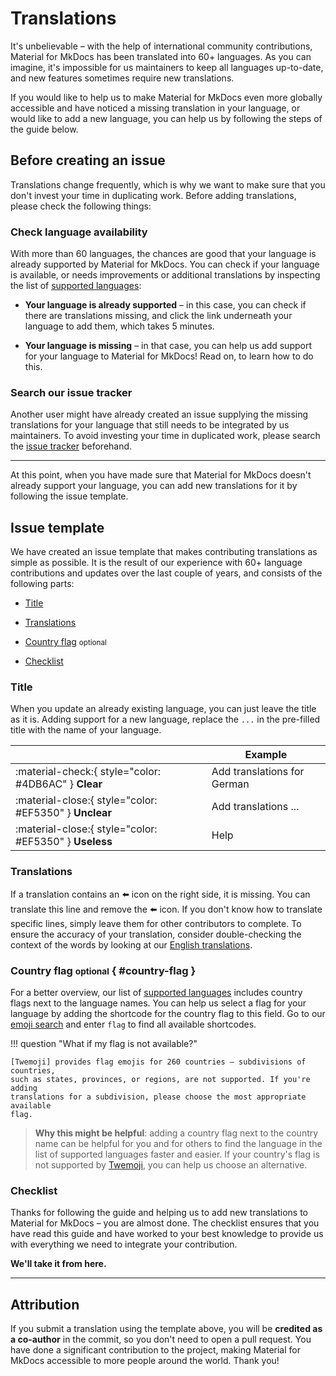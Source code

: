 # Translations

It's unbelievable – with the help of international community contributions,
Material for MkDocs has been translated into 60+ languages. As you can imagine,
it's impossible for us maintainers to keep all languages up-to-date, and new
features sometimes require new translations.

If you would like to help us to make Material for MkDocs even more globally
accessible and have noticed a missing translation in your language, or would
like to add a new language, you can help us by following the steps of the guide
below.

## Before creating an issue

Translations change frequently, which is why we want to make sure that you don't
invest your time in duplicating work. Before adding translations, please check
the following things:

### Check language availability

With more than 60 languages, the chances are good that your language is already
supported by Material for MkDocs. You can check if your language is available,
or needs improvements or additional translations by inspecting the list of
[supported languages]:

- __Your language is already supported__ – in this case, you can check if there
  are translations missing, and click the link underneath your language to add them, which takes 5 minutes.

- __Your language is missing__ – in that case, you can help us add support
  for your language to Material for MkDocs! Read on, to learn how to do this.

  [supported languages]: ../setup/changing-the-language.md#site-language

### Search our issue tracker

Another user might have already created an issue supplying the missing
translations for your language that still needs to be integrated by us
maintainers. To avoid investing your time in duplicated work, please search the
[issue tracker] beforehand.

  [issue tracker]: https://github.com/arshiacomplus/docs/issues

---

At this point, when you have made sure that Material for MkDocs doesn't already
support your language, you can add new translations for it by following the
issue template.

## Issue template

We have created an issue template that makes contributing translations as simple
as possible. It is the result of our experience with 60+ language contributions
and updates over the last couple of years, and consists of the following parts:

- [Title]
- [Translations]
- [Country flag] <small>optional</small>
- [Checklist]

  [Title]: #title
  [Translations]: #translations
  [Country flag]: #country-flag
  [Checklist]: #checklist

### Title

When you update an already existing language, you can just leave the title as it
is. Adding support for a new language, replace the `...` in the pre-filled title
with the name of your language.

| <!-- --> | Example  |
| -------- | -------- |
| :material-check:{ style="color: #4DB6AC" } __Clear__ | Add translations for German
| :material-close:{ style="color: #EF5350" } __Unclear__ | Add translations ...
| :material-close:{ style="color: #EF5350" } __Useless__ | Help

### Translations

If a translation contains an :arrow_left: icon on the right side, it is missing.
You can translate this line and remove the :arrow_left: icon. If you don't know
how to translate specific lines, simply leave them for other contributors to
complete. To ensure the accuracy of your translation, consider double-checking the
context of the words by looking at our [English translations].

[English translations]: https://github.com/arshiacomplus/docs/tree/master/src/partials/languages/en.html

### Country flag <small>optional</small> { #country-flag }

For a better overview, our list of [supported languages] includes country flags
next to the language names. You can help us select a flag for your language by
adding the shortcode for the country flag to this field. Go to our
[emoji search] and enter `flag` to find all available shortcodes.

!!! question "What if my flag is not available?"

    [Twemoji] provides flag emojis for 260 countries – subdivisions of countries,
    such as states, provinces, or regions, are not supported. If you're adding
    translations for a subdivision, please choose the most appropriate available
    flag.

  [Twemoji]: https://github.com/jdecked/twemoji
  [emoji search]: ../reference/icons-emojis.md#search

> __Why this might be helpful__: adding a country flag next to the country name
> can be helpful for you and for others to find the language in the list of
> supported languages faster and easier. If your country's flag is not supported
> by [Twemoji], you can help us choose an alternative.

### Checklist

Thanks for following the guide and helping us to add new translations to Material
for MkDocs – you are almost done. The checklist ensures that you have read this
guide and have worked to your best knowledge to provide us with everything we need
to integrate your contribution.

__We'll take it from here.__

---

## Attribution

If you submit a translation using the template above, you will be __credited as
a co-author__ in the commit, so you don't need to open a pull request. You have
done a significant contribution to the project, making Material for MkDocs
accessible to more people around the world. Thank you!
